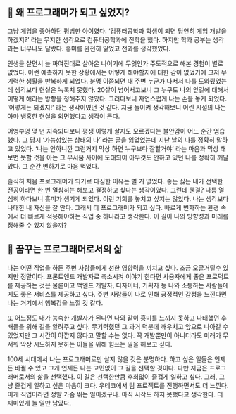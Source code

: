## 🤔 왜 프로그래머가 되고 싶었지?

그냥 게임을 좋아하던 평범한 아이였다. ‘컴퓨터공학과 학생이 되면 당연히 게임 개발을 하겠지?’ 라는 무지한 생각으로 컴퓨터공학과에 진학을 했다. 하지만 학과 공부는 생각과는 너무나도 달랐다. 흥미를 완전히 잃었고 전과를 생각했었다.

인생을 살면서 늘 짜여진대로 살아온 나이기에 무엇인가 주도적으로 해본 경험이 별로 없었다. 이런 예측하지 못한 상황에서는 어떻게 해야할지에 대한 감이 없었기에 그저 무기력한 생활을 반복하게 되었다. 분명 이쯤되면 내 주변 누군가 나서서 나를 도와줬었는데 생각보다 현실은 녹록치 못했다. 20살이 넘어서고보니 그 누구도 나의 앞길에 대해서 어떻게 해라는 방향을 정해주지 않았다. 그러다보니 자연스럽게 나는 손을 놓게 되었다. ‘어떻게든 되겠지!’ 라는 생각이였던 것 같다. 지금 돌이켜 생각해보니 어린 시절의 나는 아마 냉혹한 현실을 외면했다고 생각이 든다. 

어영부영 몇 년 지속되다보니 평생 이렇게 살지도 모르겠다는 불안감이 어느 순간 엄습했다. 그 당시 ‘가능성있는 상태의 나’ 라는 글을 읽었었는데 지난 날의 나를 정확히 말하고 있었다. ‘나는 안하니깐 그런거지 막상 하면 누구보다 잘할거야’ 라는 마음과 막상 해보면 못할 것을 아는 그 무서움 사이에 도태되어 아무것도 안하고 있던 나를 정확히 깨달았다. 그 순간 변하기로 마음 먹었다.

솔직히 처음 프로그래머가 되기로 다짐한 이유는 별 거 없었다. 좋든 싫든 내가 선택한 전공이라면 한 번 열심히는 해보고 결정하고 싶다는 생각이였다. 그런데 웬걸? 나름 열심히 하다보니 흥미가 생기게 되었다. 이런 기회를 놓치고 싶지는 않았다. 나는 생각보다 나태한 내 자신을 잘 안다. 그래서 더 프로그래머가 되고 싶다. 빠르게 변화하는 환경 속에서 더 빠르게 적응해야하는 직업 중 하나라고 생각한다. 이 길이 나의 방향성과 미래를 정해줄 수 있지 않을까?

## 💭 꿈꾸는 프로그래머로서의 삶

나는 어떤 직업을 하든 주변 사람들에게 선한 영향력을 끼치고 싶다. 조금 오글거릴수 있지만 정말이다. 프론트엔드 개발자로 축소시켜 이야기 한다면 사용자에게 좋은 프로덕트를 제공하는 것은 물론이고 백엔드 개발자, 디자이너, 기획자 등 나와 소통하는 사람들에게도 좋은 서비스를 제공하고 싶다. 주변 사람들이 나로 인해 긍정적인 감정을 느낀다면 나는 거기에서 행복감을 느낄 것 같다. 

또 어느정도 내가 능숙한 개발자가 된다면 나와 같이 흥미를 느끼지 못하고 나태했던 후배들을 위해 길을 알려주고 싶다. 무기력했던 그 과거 덕분에 깨우치고 앞으로 나아갈 수 있었지만 그 시간이 아깝지 않다고 말할 수는 없다. 꼭 개발뿐만이 아니더라도 미래가 무서워 막상 시도하지 못하는 이들을 위해 힘쓰는 일을 해보고 싶다.

100세 시대에서 나는 프로그래머로만 살지 않을 것은 분명하다. 하고 싶은 일들은 언제든 바뀔 수 있고 그게 언제든 나는 고민없이 그 길을 선택할 것이다. 다만 지금은 프로그래머로서의 삶을 선택했다. 이 길은 선택한만큼 후회없이 즐겁게 일하고 싶다. 그래, 그냥 즐겁게 일하고 싶은 마음이 크다. 우테코에서 팀 프로젝트를 진행하면서도 더 느낀다. 이게 직업이라면 정말 가슴 뛰는 일이겠구나. 아직 시작도 하지 못했다고 생각한다. 더 재미있게 놀 일만 남았다.